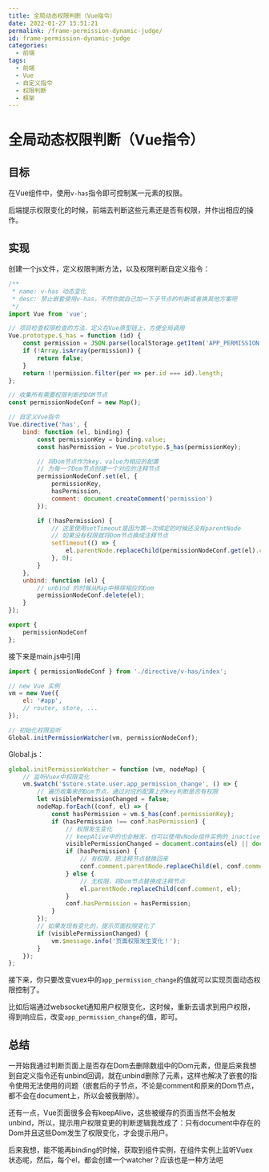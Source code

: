 ```yaml
---
title: 全局动态权限判断（Vue指令）
date: 2022-01-27 15:51:21 
permalink: /frame-permission-dynamic-judge/ 
id: frame-permission-dynamic-judge
categories:
  - 前端
tags:
  - 前端
  - Vue
  - 自定义指令
  - 权限判断
  - 框架
---
```


# 全局动态权限判断（Vue指令）

## 目标

在Vue组件中，使用`v-has`指令即可控制某一元素的权限。

后端提示权限变化的时候，前端去判断这些元素还是否有权限，并作出相应的操作。

## 实现

创建一个js文件，定义权限判断方法，以及权限判断自定义指令：

```js
/**
 * name: v-has 动态变化
 * desc: 禁止嵌套使用v-has，不然你就自己加一下子节点的判断或者换其他方案吧
 */
import Vue from 'vue';

// 项目检查权限检查的方法，定义在Vue原型链上，方便全局调用
Vue.prototype.$_has = function (id) {
	const permission = JSON.parse(localStorage.getItem('APP_PERMISSION'));
	if (!Array.isArray(permission)) {
		return false;
	}
	return !!permission.filter(per => per.id === id).length;
};

// 收集所有需要权限判断的DOM节点
const permissionNodeConf = new Map();

// 自定义Vue指令
Vue.directive('has', {
	bind: function (el, binding) {
		const permissionKey = binding.value;
		const hasPermission = Vue.prototype.$_has(permissionKey);

		// 将Dom节点作为key，value为相应的配置
        // 为每一个Dom节点创建一个对应的注释节点
        permissionNodeConf.set(el, {
			permissionKey,
			hasPermission,
			comment: document.createComment('permission')
		});

		if (!hasPermission) {
            // 这里使用setTimeout是因为第一次绑定的时候还没有parentNode
            // 如果没有权限就将Dom节点换成注释节点
			setTimeout(() => {
				el.parentNode.replaceChild(permissionNodeConf.get(el).comment, el);
			}, 0);
		}
	},
	unbind: function (el) {
        // unbind 的时候从Map中移除相应的Dom
		permissionNodeConf.delete(el);
	}
});

export {
	permissionNodeConf
};
```

接下来是main.js中引用

```js
import { permissionNodeConf } from './directive/v-has/index';

// new Vue 实例
vm = new Vue({
    el: '#app',
    // router, store, ...
});

// 初始化权限监听
Global.initPermissionWatcher(vm, permissionNodeConf);
```

Global.js：

```js
global.initPermissionWatcher = function (vm, nodeMap) {
    // 监听Vuex中权限变化
	vm.$watch('$store.state.user.app_permission_change', () => {
        // 遍历收集来的Dom节点，通过对应的配置上的key判断是否有权限
		let visiblePermissionChanged = false;
		nodeMap.forEach((conf, el) => {
			const hasPermission = vm.$_has(conf.permissionKey);
			if (hasPermission !== conf.hasPermission) {
				// 权限发生变化
				// keepAlive中的也会触发，也可以使用vNode组件实例的_inactive判断判断是否在当前页面
				visiblePermissionChanged = document.contains(el) || document.contains(conf.comment);
				if (hasPermission) {
                    // 有权限，把注释节点替换回来
					conf.comment.parentNode.replaceChild(el, conf.comment);
				} else {
                    // 无权限，将Dom节点替换成注释节点
					el.parentNode.replaceChild(conf.comment, el);
				}
				conf.hasPermission = hasPermission;
			}
		});
        // 如果发现有变化的，提示页面权限变化了
		if (visiblePermissionChanged) {
			vm.$message.info('页面权限发生变化！');
		}
	});
};
```

接下来，你只要改变vuex中的`app_permission_change`的值就可以实现页面动态权限控制了。

比如后端通过websocket通知用户权限变化，这时候，重新去请求到用户权限，得到响应后，改变`app_permission_change`的值，即可。

## 总结

一开始我通过判断页面上是否存在Dom去删除数组中的Dom元素，但是后来我想到自定义指令还有unbind回调，就在unbind删除了元素，这样也解决了嵌套的指令使用无法使用的问题（嵌套后的子节点，不论是comment和原来的Dom节点，都不会在document上，所以会被我删除）。

还有一点，Vue页面很多会有keepAlive，这些被缓存的页面当然不会触发unbind，所以，提示用户权限变更的判断逻辑我改成了：只有document中存在的Dom并且这些Dom发生了权限变化，才会提示用户。



后来我想，能不能再binding的时候，获取到组件实例，在组件实例上监听Vuex 状态呢，然后，每个el，都会创建一个watcher？应该也是一种方法吧
